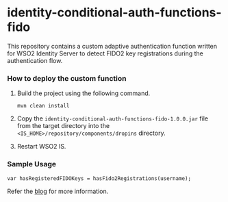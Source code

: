 # identity-conditional-auth-functions-fido

This repository contains a custom adaptive authentication function written for WSO2 Identity Server to detect FIDO2 key registrations during the authentication flow.

### How to deploy the custom function

1. Build the project using the following command.
    ```
    mvn clean install
    ```

2. Copy the `identity-conditional-auth-functions-fido-1.0.0.jar` file from the target directory into the `<IS_HOME>/repository/components/dropins` directory.

3. Restart WSO2 IS.

### Sample Usage
```
var hasRegisteredFIDOKeys = hasFido2Registrations(username);
```

Refer the [blog](https://thamindudilshan.medium.com/writing-a-custom-adaptive-authentication-function-to-detect-fido2-device-registrations-87f9a9929731) for more information.
